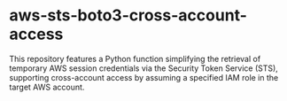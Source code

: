 # aws-sts-boto3-cross-account-access
This repository features a Python function simplifying the retrieval of temporary AWS session credentials via the Security Token Service (STS), supporting cross-account access by assuming a specified IAM role in the target AWS account.
